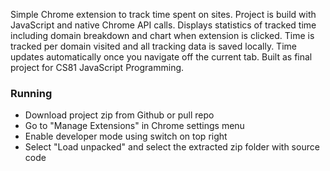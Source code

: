 Simple Chrome extension to track time spent on sites. Project is build with JavaScript and native Chrome API calls. Displays statistics of tracked time including domain breakdown and chart when extension is clicked. Time is tracked per domain visited and all tracking data is saved locally. Time updates automatically once you navigate off the current tab. Built as final project for CS81 JavaScript Programming.

### Running
* Download project zip from Github or pull repo
* Go to "Manage Extensions" in Chrome settings menu
* Enable developer mode using switch on top right
* Select "Load unpacked" and select the extracted zip folder with source code
